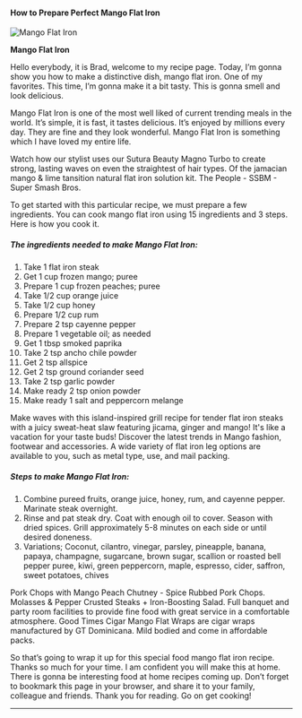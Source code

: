             

#### How to Prepare Perfect Mango Flat Iron

![Mango Flat Iron](https://img-global.cpcdn.com/recipes/5258322131288064/751x532cq70/mango-flat-iron-recipe-main-photo.jpg)

**Mango Flat Iron**

Hello everybody, it is Brad, welcome to my recipe page. Today, I’m gonna show you how to make a distinctive dish, mango flat iron. One of my favorites. This time, I’m gonna make it a bit tasty. This is gonna smell and look delicious.

Mango Flat Iron is one of the most well liked of current trending meals in the world. It’s simple, it is fast, it tastes delicious. It’s enjoyed by millions every day. They are fine and they look wonderful. Mango Flat Iron is something which I have loved my entire life.

Watch how our stylist uses our Sutura Beauty Magno Turbo to create strong, lasting waves on even the straightest of hair types. Of the jamacian mango & lime tansition natural flat iron solution kit. The People - SSBM - Super Smash Bros.

To get started with this particular recipe, we must prepare a few ingredients. You can cook mango flat iron using 15 ingredients and 3 steps. Here is how you cook it.

##### The ingredients needed to make Mango Flat Iron:

1.  Take 1 flat iron steak
2.  Get 1 cup frozen mango; puree
3.  Prepare 1 cup frozen peaches; puree
4.  Take 1/2 cup orange juice
5.  Take 1/2 cup honey
6.  Prepare 1/2 cup rum
7.  Prepare 2 tsp cayenne pepper
8.  Prepare 1 vegetable oil; as needed
9.  Get 1 tbsp smoked paprika
10.  Take 2 tsp ancho chile powder
11.  Get 2 tsp allspice
12.  Get 2 tsp ground coriander seed
13.  Take 2 tsp garlic powder
14.  Make ready 2 tsp onion powder
15.  Make ready 1 salt and peppercorn melange

Make waves with this island-inspired grill recipe for tender flat iron steaks with a juicy sweat-heat slaw featuring jicama, ginger and mango! It's like a vacation for your taste buds! Discover the latest trends in Mango fashion, footwear and accessories. A wide variety of flat iron leg options are available to you, such as metal type, use, and mail packing.

##### Steps to make Mango Flat Iron:

1.  Combine pureed fruits, orange juice, honey, rum, and cayenne pepper. Marinate steak overnight.
2.  Rinse and pat steak dry. Coat with enough oil to cover. Season with dried spices. Grill approximately 5-8 minutes on each side or until desired doneness.
3.  Variations; Coconut, cilantro, vinegar, parsley, pineapple, banana, papaya, champagne, sugarcane, brown sugar, scallion or roasted bell pepper puree, kiwi, green peppercorn, maple, espresso, cider, saffron, sweet potatoes, chives

Pork Chops with Mango Peach Chutney - Spice Rubbed Pork Chops. Molasses & Pepper Crusted Steaks + Iron-Boosting Salad. Full banquet and party room facilities to provide fine food with great service in a comfortable atmosphere. Good Times Cigar Mango Flat Wraps are cigar wraps manufactured by GT Dominicana. Mild bodied and come in affordable packs.

So that’s going to wrap it up for this special food mango flat iron recipe. Thanks so much for your time. I am confident you will make this at home. There is gonna be interesting food at home recipes coming up. Don’t forget to bookmark this page in your browser, and share it to your family, colleague and friends. Thank you for reading. Go on get cooking!

* * *